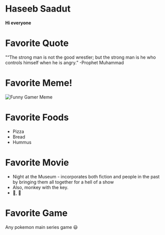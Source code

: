 # Haseeb Saadut
**Hi everyone**

# Favorite Quote
"“The strong man is not the good wrestler; but the strong man is he who controls himself when he is angry.”
-Prophet Muhammad

# Favorite Meme!
![Funny Gamer Meme](https://s-media-cache-ak0.pinimg.com/736x/50/91/11/5091112cf9833fc19c21cb0751d33427.jpg)

# Favorite Foods
* Pizza 
* Bread 
* Hummus

# Favorite Movie
- Night at the Museum - incorporates both fiction and people in the past by bringing them all together for a hell of a show
- Also, monkey with the key.
- :monkey:, :key:

# Favorite Game
Any pokemon main series game :smiley:


